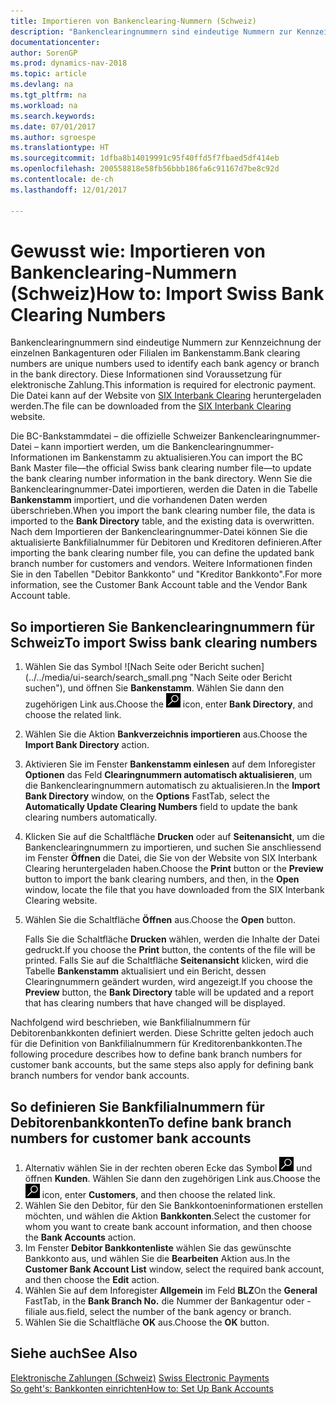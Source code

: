 ```yaml
---
title: Importieren von Bankenclearing-Nummern (Schweiz)
description: "Bankenclearingnummern sind eindeutige Nummern zur Kennzeichnung der einzelnen Bankagenturen oder Filialen im Bankenstamm. Diese Informationen sind Voraussetzung für elektronische Zahlung. Die Datei kann auf der Website von [SIX Interbank Clearing](http://go.microsoft.com/fwlink/?LinkId=145121) heruntergeladen werden."
documentationcenter: 
author: SorenGP
ms.prod: dynamics-nav-2018
ms.topic: article
ms.devlang: na
ms.tgt_pltfrm: na
ms.workload: na
ms.search.keywords: 
ms.date: 07/01/2017
ms.author: sgroespe
ms.translationtype: HT
ms.sourcegitcommit: 1dfba8b14019991c95f40ffd5f7fbaed5df414eb
ms.openlocfilehash: 200558818e58fb56bbb186fa6c91167d7be8c92d
ms.contentlocale: de-ch
ms.lasthandoff: 12/01/2017

---
```

# <a name="how-to-import-swiss-bank-clearing-numbers"></a><span data-ttu-id="3acf1-105">Gewusst wie: Importieren von Bankenclearing-Nummern (Schweiz)</span><span class="sxs-lookup"><span data-stu-id="3acf1-105">How to: Import Swiss Bank Clearing Numbers</span></span>
<span data-ttu-id="3acf1-106">Bankenclearingnummern sind eindeutige Nummern zur Kennzeichnung der einzelnen Bankagenturen oder Filialen im Bankenstamm.</span><span class="sxs-lookup"><span data-stu-id="3acf1-106">Bank clearing numbers are unique numbers used to identify each bank agency or branch in the bank directory.</span></span> <span data-ttu-id="3acf1-107">Diese Informationen sind Voraussetzung für elektronische Zahlung.</span><span class="sxs-lookup"><span data-stu-id="3acf1-107">This information is required for electronic payment.</span></span> <span data-ttu-id="3acf1-108">Die Datei kann auf der Website von [SIX Interbank Clearing](http://go.microsoft.com/fwlink/?LinkId=145121) heruntergeladen werden.</span><span class="sxs-lookup"><span data-stu-id="3acf1-108">The file can be downloaded from the [SIX Interbank Clearing](http://go.microsoft.com/fwlink/?LinkId=145121) website.</span></span>  

<span data-ttu-id="3acf1-109">Die BC-Bankstammdatei – die offizielle Schweizer Bankenclearingnummer-Datei – kann importiert werden, um die Bankenclearingnummer-Informationen im Bankenstamm zu aktualisieren.</span><span class="sxs-lookup"><span data-stu-id="3acf1-109">You can import the BC Bank Master file—the official Swiss bank clearing number file—to update the bank clearing number information in the bank directory.</span></span> <span data-ttu-id="3acf1-110">Wenn Sie die Bankenclearingnummer-Datei importieren, werden die Daten in die Tabelle **Bankenstamm** importiert, und die vorhandenen Daten werden überschrieben.</span><span class="sxs-lookup"><span data-stu-id="3acf1-110">When you import the bank clearing number file, the data is imported to the **Bank Directory** table, and the existing data is overwritten.</span></span> <span data-ttu-id="3acf1-111">Nach dem Importieren der Bankenclearingnummer-Datei können Sie die aktualisierte Bankfilialnummer für Debitoren und Kreditoren definieren.</span><span class="sxs-lookup"><span data-stu-id="3acf1-111">After importing the bank clearing number file, you can define the updated bank branch number for customers and vendors.</span></span> <span data-ttu-id="3acf1-112">Weitere Informationen finden Sie in den Tabellen "Debitor Bankkonto" und "Kreditor Bankkonto".</span><span class="sxs-lookup"><span data-stu-id="3acf1-112">For more information, see the Customer Bank Account table and the Vendor Bank Account table.</span></span>  

## <a name="to-import-swiss-bank-clearing-numbers"></a><span data-ttu-id="3acf1-113">So importieren Sie Bankenclearingnummern für Schweiz</span><span class="sxs-lookup"><span data-stu-id="3acf1-113">To import Swiss bank clearing numbers</span></span>  

1.  <span data-ttu-id="3acf1-114">Wählen Sie das Symbol ![Nach Seite oder Bericht suchen] (../../media/ui-search/search_small.png "Nach Seite oder Bericht suchen"), und öffnen Sie **Bankenstamm**. Wählen Sie dann den zugehörigen Link aus.</span><span class="sxs-lookup"><span data-stu-id="3acf1-114">Choose the ![Search for Page or Report](../../media/ui-search/search_small.png "Search for Page or Report icon") icon, enter **Bank Directory**, and choose the related link.</span></span>  
2.  <span data-ttu-id="3acf1-115">Wählen Sie die Aktion **Bankverzeichnis importieren** aus.</span><span class="sxs-lookup"><span data-stu-id="3acf1-115">Choose the **Import Bank Directory** action.</span></span>  
3.  <span data-ttu-id="3acf1-116">Aktivieren Sie im Fenster **Bankenstamm einlesen** auf dem Inforegister **Optionen** das Feld **Clearingnummern automatisch aktualisieren**, um die Bankenclearingnummern automatisch zu aktualisieren.</span><span class="sxs-lookup"><span data-stu-id="3acf1-116">In the **Import Bank Directory** window, on the **Options** FastTab, select the **Automatically Update Clearing Numbers** field to update the bank clearing numbers automatically.</span></span>  
4.  <span data-ttu-id="3acf1-117">Klicken Sie auf die Schaltfläche **Drucken** oder auf **Seitenansicht**, um die Bankenclearingnummern zu importieren, und suchen Sie anschliessend im Fenster **Öffnen** die Datei, die Sie von der Website von SIX Interbank Clearing heruntergeladen haben.</span><span class="sxs-lookup"><span data-stu-id="3acf1-117">Choose the **Print** button or the **Preview** button to import the bank clearing numbers, and then, in the **Open** window, locate the file that you have downloaded from the SIX Interbank Clearing website.</span></span>
5. <span data-ttu-id="3acf1-118">Wählen Sie die Schaltfläche **Öffnen** aus.</span><span class="sxs-lookup"><span data-stu-id="3acf1-118">Choose the **Open** button.</span></span>  

    <span data-ttu-id="3acf1-119">Falls Sie die Schaltfläche **Drucken** wählen, werden die Inhalte der Datei gedruckt.</span><span class="sxs-lookup"><span data-stu-id="3acf1-119">If you choose the **Print** button, the contents of the file will be printed.</span></span> <span data-ttu-id="3acf1-120">Falls Sie auf die Schaltfläche **Seitenansicht** klicken, wird die Tabelle **Bankenstamm** aktualisiert und ein Bericht, dessen Clearingnummern geändert wurden, wird angezeigt.</span><span class="sxs-lookup"><span data-stu-id="3acf1-120">If you choose the **Preview** button, the **Bank Directory** table will be updated and a report that has clearing numbers that have changed will be displayed.</span></span>  

<span data-ttu-id="3acf1-121">Nachfolgend wird beschrieben, wie Bankfilialnummern für Debitorenbankkonten definiert werden. Diese Schritte gelten jedoch auch für die Definition von Bankfilialnummern für Kreditorenbankkonten.</span><span class="sxs-lookup"><span data-stu-id="3acf1-121">The following procedure describes how to define bank branch numbers for customer bank accounts, but the same steps also apply for defining bank branch numbers for vendor bank accounts.</span></span>  

## <a name="to-define-bank-branch-numbers-for-customer-bank-accounts"></a><span data-ttu-id="3acf1-122">So definieren Sie Bankfilialnummern für Debitorenbankkonten</span><span class="sxs-lookup"><span data-stu-id="3acf1-122">To define bank branch numbers for customer bank accounts</span></span>  

1.  <span data-ttu-id="3acf1-123">Alternativ wählen Sie in der rechten oberen Ecke das Symbol ![Nach Seite oder Bericht suchen](../../media/ui-search/search_small.png "Nach Seite oder Bericht suchen") und öffnen **Kunden**. Wählen Sie dann den zugehörigen Link aus.</span><span class="sxs-lookup"><span data-stu-id="3acf1-123">Choose the ![Search for Page or Report](../../media/ui-search/search_small.png "Search for Page or Report icon") icon, enter **Customers**, and then choose the related link.</span></span>  
2.  <span data-ttu-id="3acf1-124">Wählen Sie den Debitor, für den Sie Bankkontoeninformationen erstellen möchten, und wählen die Aktion **Bankkonten**.</span><span class="sxs-lookup"><span data-stu-id="3acf1-124">Select the customer for whom you want to create bank account information, and then choose the **Bank Accounts** action.</span></span>  
3.  <span data-ttu-id="3acf1-125">Im Fenster **Debitor Bankkontenliste** wählen Sie das gewünschte Bankkonto aus, und wählen Sie die **Bearbeiten** Aktion aus.</span><span class="sxs-lookup"><span data-stu-id="3acf1-125">In the **Customer Bank Account List** window, select the required bank account, and then choose the **Edit** action.</span></span>  
4.  <span data-ttu-id="3acf1-126">Wählen Sie auf dem Inforegister **Allgemein** im Feld **BLZ**</span><span class="sxs-lookup"><span data-stu-id="3acf1-126">On the **General** FastTab, in the **Bank Branch No.**</span></span> <span data-ttu-id="3acf1-127">die Nummer der Bankagentur oder -filiale aus.</span><span class="sxs-lookup"><span data-stu-id="3acf1-127">field, select the number of the bank agency or branch.</span></span>  
5.  <span data-ttu-id="3acf1-128">Wählen Sie die Schaltfläche **OK** aus.</span><span class="sxs-lookup"><span data-stu-id="3acf1-128">Choose the **OK** button.</span></span>  

## <a name="see-also"></a><span data-ttu-id="3acf1-129">Siehe auch</span><span class="sxs-lookup"><span data-stu-id="3acf1-129">See Also</span></span>  
 <span data-ttu-id="3acf1-130">[Elektronische Zahlungen (Schweiz)](swiss-electronic-payments.md) </span><span class="sxs-lookup"><span data-stu-id="3acf1-130">[Swiss Electronic Payments](swiss-electronic-payments.md) </span></span>  
 [<span data-ttu-id="3acf1-131">So geht's: Bankkonten einrichten</span><span class="sxs-lookup"><span data-stu-id="3acf1-131">How to: Set Up Bank Accounts</span></span>](../../bank-how-setup-bank-accounts.md)


